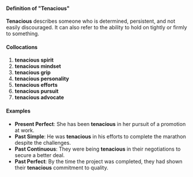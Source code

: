 #### Definition of "Tenacious"

**Tenacious** describes someone who is determined, persistent, and not easily discouraged. It can also refer to the ability to hold on tightly or firmly to something.

#### Collocations

1. **tenacious spirit**
2. **tenacious mindset**
3. **tenacious grip**
4. **tenacious personality**
5. **tenacious efforts**
6. **tenacious pursuit**
7. **tenacious advocate**

#### Examples

- **Present Perfect**: She has been **tenacious** in her pursuit of a promotion at work.
- **Past Simple**: He was **tenacious** in his efforts to complete the marathon despite the challenges.
- **Past Continuous**: They were being **tenacious** in their negotiations to secure a better deal.
- **Past Perfect**: By the time the project was completed, they had shown their **tenacious** commitment to quality.